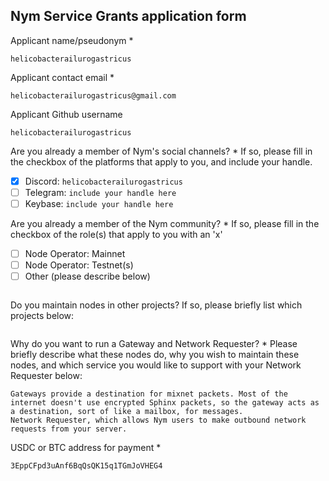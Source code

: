 Nym Service Grants application form 
------------------------------------

Applicant name/pseudonym *
```
helicobacterailurogastricus
```

Applicant contact email *
```
helicobacterailurogastricus@gmail.com
```

Applicant Github username
```
helicobacterailurogastricus
```

Are you already a member of Nym's social channels? * 
If so, please fill in the checkbox of the platforms that apply to you, and include your handle. 
- [x] Discord: `helicobacterailurogastricus`
- [ ] Telegram: `include your handle here`
- [ ] Keybase: `include your handle here`

Are you already a member of the Nym community? * 
If so, please fill in the checkbox of the role(s) that apply to you with an 'x' 
- [ ] Node Operator: Mainnet 
- [ ] Node Operator: Testnet(s)
- [ ] Other (please describe below)
```
```

Do you maintain nodes in other projects? 
If so, please briefly list which projects below: 
```
```

Why do you want to run a Gateway and Network Requester? * 
Please briefly describe what these nodes do, why you wish to maintain these nodes, and which service you would like to support with your Network Requester below: 
```
Gateways provide a destination for mixnet packets. Most of the internet doesn't use encrypted Sphinx packets, so the gateway acts as a destination, sort of like a mailbox, for messages.
Network Requester, which allows Nym users to make outbound network requests from your server.
```

USDC or BTC address for payment * 
```
3EppCFpd3uAnf6BqQsQK15q1TGmJoVHEG4
```
